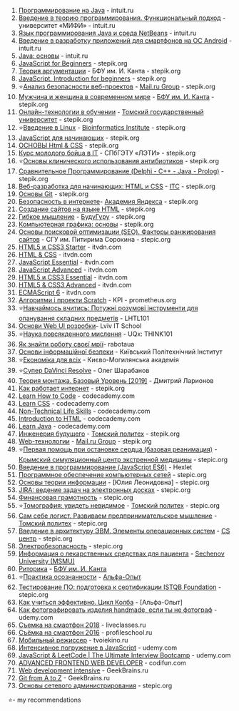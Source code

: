 1. [Программирование на Java](https://www.intuit.ru/verifydiplomas/100812594) - intuit.ru
2. [Введение в теорию программирования. Функциональный подход](https://www.intuit.ru/verifydiplomas/100765479) - университет «МИФИ» - intuit.ru
3. [Язык программирования Java и среда NetBeans](https://www.intuit.ru/verifydiplomas/100814231) - intuit.ru
4. [Введение в разработку приложений для смартфонов на ОС Android](https://www.intuit.ru/verifydiplomas/100751565) - intuit.ru
5. [Java: основы](https://www.intuit.ru/verifydiplomas/100810005) - intuit.ru
6. [JavaScript for Beginners](https://stepik.org/cert/219826) - stepik.org
7. [Теория аргументации](https://stepik.org/cert/211988) - БФУ им. И. Канта - stepik.org
8. [JavaScript. Introduction for beginners](https://stepik.org/cert/219826) - stepik.org
9. ⭐[Анализ безопасности веб-проектов](https://stepik.org/cert/214763) - [Mail.ru Group](https://stepik.org/org/mailru) - stepik.org
10. [Мужчина и женщина в современном мире](https://stepik.org/cert/212003) - [БФУ им. И. Канта](https://stepik.org/users/38793712) - stepik.org
11. [Онлайн-технологии в обучении](https://stepik.org/cert/207793) - [Томский государственный университет](https://stepik.org/users/33163326) - stepik.org
12. ⭐[Введение в Linux](https://stepik.org/cert/198869) - [Bioinformatics Institute](https://stepik.org/users/651763) - stepik.org
13. [JavaScript для начинающих](https://stepik.org/cert/213779) - stepik.org
14. [ОСНОВЫ Html & CSS](https://stepik.org/cert/198650) - stepik.org
15. [Курс молодого бойца в IT](https://stepik.org/cert/237007) - СПбГЭТУ «ЛЭТИ» - stepik.org
16. ⭐[Основы клинического использования антибиотиков](https://stepik.org/cert/214982) - stepik.org
17. [Сравнительное Программирование (Delphi - C++ - Java - Prolog)](https://stepik.org/course/16657) - stepik.org
18. [Веб-разработка для начинающих: HTML и CSS](https://stepik.org/cert/222674) - [ITC](https://stepik.org/users/24073100) - stepik.org
19. [Основы Git](https://stepik.org/cert/221371) - stepik.org
20. [Безопасность в интернете](https://stepik.org/cert/195511)- [Академия Яндекса](https://stepik.org/users/1762074) - stepik.org
21. [Создание сайтов на языке HTML](https://stepik.org/course/51493) - stepik.org
22. [Гибкое мышление](https://stepik.org/course/17830) - [БудуГуру](https://stepik.org/users/57310195) - stepik.org
23. [Компьютерная графика: основы](https://stepik.org/cert/327601)  - stepik.org
24. [Основы поисковой оптимизации (SEO). Факторы ранжирования сайтов](https://stepik.org/cert/328267) - СГУ им. Питирима Сорокина - stepic.org
25. [HTML5 и CSS3 Starter](https://testprovider.com/ru/Certificate/Search/TP57587382) - itvdn.com
26. [HTML & CSS](https://testprovider.com/ru/Certificate/Search/TP84053271) - itvdn.com
27. [JavaScript Essential](https://testprovider.com/ru/Certificate/Search/TP15882801) - itvdn.com
28. [JavaScript Advanced](https://testprovider.com/ru/Certificate/Search/TP68603188) - itvdn.com
29. [HTML5 и CSS3 Essential](https://testprovider.com/ru/Certificate/Search/TP89126591) - itvdn.com
30. [HTML5 & CSS3 Advanced](https://testprovider.com/ru/Certificate/Search/TP54985789) - itvdn.com
31. [ECMAScript 6](https://itvdn.com/ru/video/es6) - itvdn.com
32. [Алгоритми і проекти Scratch](https://courses.prometheus.org.ua/courses/course-v1:KPI+Scratch101+2017_T1/about) - KPI - prometheus.org
33. ⭐[Навчаймось вчитись: Потужні розумові інструменти для опанування складних предметів](https://courses.prometheus.org.ua/courses/course-v1:Prometheus+LHTL101+2018_T3/about) - LHTL101 
34. [Основи Web UI розробки](https://courses.prometheus.org.ua/courses/course-v1:LITS+114+2017_T4/about)- Lviv IT School
35. ⭐[Наука повсякденного мислення](https://courses.prometheus.org.ua/courses/UQx/THINK101/2016_T2/about) - UQx: THINK101
36. [Як знайти роботу своєї мрії](https://courses.prometheus.org.ua/courses/rabotaua/WORK101/2016_T1/about)- rabotaua
37. [Основи інформаційної безпеки](https://courses.prometheus.org.ua/courses/KPI/IS101/2014_T1/about) - Київський Політехнічний Інститут
38. ⭐[Економіка для всіх](https://courses.prometheus.org.ua/courses/NaUKMA/103/2015_T1/about) - Києво-Могилянська академія
39. ⭐[Супер DaVinci Resolve](https://photoshop-master.org/disc250/) - Олег Шарабанов
40. [Теория монтажа. Базовый Уровень [2019]](https://www.profileschool.ru/category/video/course_theory_editing) - Дмитрий Ларионов
41. [Как работает интернет](https://stepik.org/course/14736) - stepik.org
42. [Learn How to Code](https://www.codecademy.com/learn/learn-how-to-code) - codecademy.com
43. [Learn CSS](https://www.codecademy.com/profiles/certif/certificates/9a5bb1fc45b4281af1fffec93b0aaf05) - codecademy.com
44. [Non-Technical Life Skills](https://www.codecademy.com/learn/nontech-life-skills) - codecademy.com
45. [Introduction to HTML](https://www.codecademy.com/profiles/certif/certificates/9eb0741e5ebef1f9f58a53bfac67d3a7) - codecademy.com
46. [Learn Java](https://www.codecademy.com/profiles/certif/certificates/d3f89367b558583e361640f778191345) - codecademy.com
47. [Инженерия будущего](https://stepik.org/course/2213) - [Томский политех](https://stepik.org/org/tpu) - stepik.org
48. [Web-технологии](https://stepik.org/cert/218377) - [Mail.ru Group](https://stepik.org/users/1382921) - stepik.org
49. ⭐[Первая помощь при остановке сердца (базовая реанимация)](https://stepik.org/cert/329126) - [Крымский симуляционный центр экстренной медицины](https://stepik.org/users/49898385) - stepic.org
50. [Введение в программирование (JavaScript ES6)](https://stepik.org/course/13929) - Hexlet
51. [Программное обеспечение компьютерных сетей](https://stepik.org/cert/330867) - stepic.org
52. [Основы теории информации](https://stepik.org/course/11488) - [Юлия Леонидовна] - stepic.org
53. [JIRA: ведение задач на электронных досках](https://stepik.org/cert/331163) - stepic.org
54. [Финансовая грамотность](https://stepik.org/cert/331653) - stepic.org
55. ⭐[Томография: увидеть невидимое](https://stepik.org/cert/334155) -  [Томский политех](https://stepik.org/org/tpu) - stepic.org
56. [Сам себе логист. Развиваем предпринимательское мышление](https://stepik.org/cert/335003) - [Томский политех](https://stepik.org/org/tpu) - stepic.org
57. [Введение в архитектуру ЭВМ. Элементы операционных систем](https://stepik.org/cert/336129) - [CS центр](https://stepik.org/org/compscicenter) - stepic.org
58. [Электробезопасность](https://stepik.org/course/6523)  - stepic.org
59. [Информация о лекарственных средствах для пациента](https://stepik.org/cert/339242) - [Sechenov University (MSMU)](https://stepik.org/org/1msmu)
60. [Риторика](https://stepik.org/cert/341244) - [БФУ им. И. Канта](https://stepik.org/org/bfu)
61. ⭐[Практика осознанности](https://stepik.org/course/6839) - [Альфа-Опыт](https://stepik.org/org/alfabank)
62. [Тестирование ПО: подготовка к сертификации ISTQB Foundation](https://stepik.org/cert/345072) - stepic.org
63. [Как учиться эффективно. Цикл Колба](https://stepik.org/course/31891) - [Альфа-Опыт]
64. [Как фотографировать изделия handmade, если ты не фотограф](https://www.udemy.com/course/how_to_photo_handmade/) - udemy.com
65. [Съемка на смартфон 2018](https://liveclasses.ru/course/photo/shooting_smartphone/) - liveclasses.ru 
66. [Съёмка на смартфон 2016](https://www.profileschool.ru/category/photography/course_smartphone_photography) - profileschool.ru
67. [Мобильный режиссер](https://tvoiekino.ru/courses/mobilnyj-rezhisser-2-0/) - tvoiekino.ru
68. [Интенсивное погружение в JavaScript](https://www.udemy.com/course/intensive-js/) - udemy.com
69. [JavaScript & LeetCode | The Ultimate Interview Bootcamp](https://www.udemy.com/course/ultimate-javascript-leetcode-interview-bootcamp/) - udemy.com
70. [ADVANCED FRONTEND WEB DEVELOPER](https://codifun.com/get-certificate/13/eyJpdiI6InJocmZoWEdkODBxNHBkdytzbUR0V3c9PSIsInZhbHVlIjoiOEtCQ3dLUVJ2V01ncG12N0NwY2p4UT09IiwibWFjIjoiNmI1OTQ1MjNjOGNiMWFhOWMzODIzMTA5ZDY0YzljM2Y3MmU0YTA3OWQxOGM2NDM0ZDI0N2M1NDQzNGRhNTVhZiJ9) - codifun.com
71. [Web development intensive](https://geekbrains.ru/certificates/615724.en) - GeekBrains.ru
72. [Git from A to Z](https://geekbrains.ru/certificates/1089723.en) - GeekBrains.ru
73. [Основы сетевого администрирования](https://stepik.org/59837) - stepic.org



⭐- my recommendations